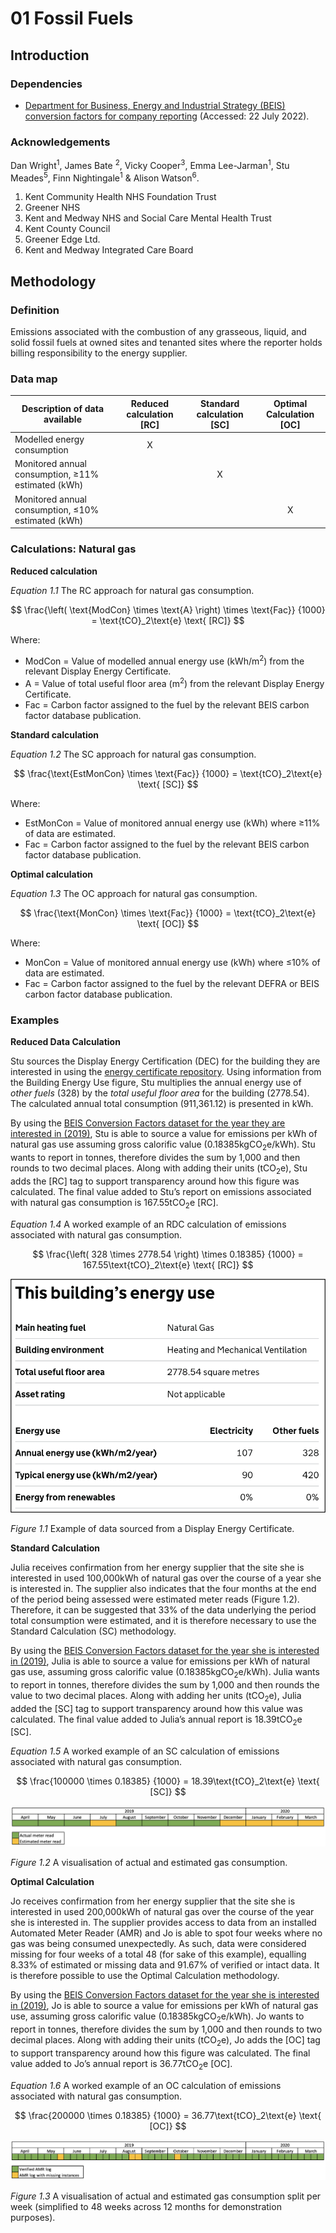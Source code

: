 # 01 Fossil Fuels

## Introduction

### Dependencies

* [Department for Business, Energy and Industrial Strategy (BEIS) conversion factors for company reporting](https://www.gov.uk/government/collections/government-conversion-factors-for-company-reporting) (Accessed: 22 July 2022).

### Acknowledgements

Dan Wright<sup>1</sup>, James Bate <sup>2</sup>, Vicky Cooper<sup>3</sup>, Emma Lee-Jarman<sup>1</sup>, Stu Meades<sup>5</sup>, Finn Nightingale<sup>1</sup> & Alison Watson<sup>6</sup>.

1. Kent Community Health NHS Foundation Trust
2. Greener NHS
3. Kent and Medway NHS and Social Care Mental Health Trust 
4. Kent County Council
5. Greener Edge Ltd.
6. Kent and Medway Integrated Care Board

## Methodology

### Definition
Emissions associated with the combustion of any grasseous, liquid, and solid fossil fuels at owned sites and tenanted sites where the reporter holds billing responsibility to the energy supplier.

### Data map

| Description of data available  | Reduced calculation [RC]  | Standard calculation [SC] | Optimal Calculation [OC] |
| ------------------------------ |:---:| :---:| :---:|
| Modelled energy consumption | X |  |  |
| Monitored annual consumption, ≥11% estimated (kWh) |  | X |  |
| Monitored annual consumption, ≤10% estimated (kWh) |  |  | X |

### Calculations: Natural gas

**Reduced calculation**

*Equation 1.1* The RC approach for natural gas consumption.

$$ 
\frac{\left( \text{ModCon} \times \text{A} \right) \times \text{Fac}}
{1000} = \text{tCO}_2\text{e} \text{ [RC]}
$$

Where:
* ModCon = Value of modelled annual energy use (kWh/m<sup>2</sup>) from the relevant Display Energy Certificate.
* A = Value of total useful floor area (m<sup>2</sup>) from the relevant Display Energy Certificate.
* Fac = Carbon factor assigned to the fuel by the relevant BEIS carbon factor database publication.

**Standard calculation**

*Equation 1.2* The SC approach for natural gas consumption.

$$ 
\frac{\text{EstMonCon} \times \text{Fac}}
{1000} = \text{tCO}_2\text{e} \text{ [SC]}
$$

Where:
* EstMonCon = Value of monitored annual energy use (kWh) where ≥11% of data are estimated.
* Fac = Carbon factor assigned to the fuel by the relevant BEIS carbon factor database publication.  

**Optimal calculation**

*Equation 1.3* The OC approach for natural gas consumption.

$$ 
\frac{\text{MonCon} \times \text{Fac}}
{1000} = \text{tCO}_2\text{e} \text{ [OC]}
$$

Where:
* MonCon = Value of monitored annual energy use (kWh) where ≤10% of data are estimated.
* Fac = Carbon factor assigned to the fuel by the relevant DEFRA or BEIS carbon factor database publication.  

### Examples

**Reduced Data Calculation**

Stu sources the Display Energy Certification (DEC) for the building they are interested in using the [energy certificate repository](https://www.gov.uk/find-energy-certificate). Using information from the Building Energy Use figure, Stu multiplies the annual energy use of *other fuels* (328) by the *total useful floor area* for the building (2778.54). The calculated annual total consumption (911,361.12) is presented in kWh. 

By using the [BEIS Conversion Factors dataset for the year they are interested in (2019)](https://www.gov.uk/government/publications/greenhouse-gas-reporting-conversion-factors-2019), Stu is able to source a value for emissions per kWh of natural gas use assuming gross calorific value (0.18385kgCO<sub>2</sub>e/kWh). Stu wants to report in tonnes, therefore divides the sum by 1,000 and then rounds to two decimal places. Along with adding their units (tCO<sub>2</sub>e), Stu adds the [RC] tag to support transparency around how this figure was calculated. The final value added to Stu’s report on emissions associated with natural gas consumption is 167.55tCO<sub>2</sub>e [RC].

*Equation 1.4* A worked example of an RDC calculation of emissions associated with natural gas consumption.

$$ 
\frac{\left( 328 \times 2778.54 \right) \times 0.18385}
{1000} = 167.55\text{tCO}_2\text{e} \text{ [RC]}
$$

![Example of a Display Energy Certificate](Images/DECExample.png)

*Figure 1.1* Example of data sourced from a Display Energy Certificate.

**Standard Calculation**

Julia receives confirmation from her energy supplier that the site she is interested in used 100,000kWh of natural gas over the course of a year she is interested in. The supplier also indicates that the four months at the end of the period being assessed were estimated meter reads (Figure 1.2). Therefore, it can be suggested that 33% of the data underlying the period total consumption were estimated, and it is therefore necessary to use the Standard Calculation (SC) methodology.

By using the [BEIS Conversion Factors dataset for the year she is interested in (2019)](https://www.gov.uk/government/publications/greenhouse-gas-reporting-conversion-factors-2019), Julia is able to source a value for emissions per kWh of natural gas use, assuming gross calorific value (0.18385kgCO<sub>2</sub>e/kWh). Julia wants to report in tonnes, therefore divides the sum by 1,000 and then rounds the value to two decimal places. Along with adding her units (tCO<sub>2</sub>e), Julia added the [SC] tag to support transparency around how this value was calculated. The final value added to Julia’s annual report is 18.39tCO<sub>2</sub>e [SC].

*Equation 1.5* A worked example of an SC calculation of emissions associated with natural gas consumption.

$$ 
\frac{100000 \times 0.18385}
{1000} = 18.39\text{tCO}_2\text{e} \text{ [SC]}
$$

![Visualisation of estimated compared to actual consumption](Images/EstimatedMeterReads_Gas.png)

*Figure 1.2* A visualisation of actual and estimated gas consumption.

**Optimal Calculation**

Jo receives confirmation from her energy supplier that the site she is interested in used 200,000kWh of natural gas over the course of the year she is interested in. The supplier provides access to data from an installed Automated Meter Reader (AMR) and Jo is able to spot four weeks where no gas was being consumed unexpectedly. As such, data were considered missing for four weeks of a total 48 (for sake of this example), equalling 8.33% of estimated or missing data and 91.67% of verified or intact data. It is therefore possible to use the Optimal Calculation methodology.

By using the [BEIS Conversion Factors dataset for the year she is interested in (2019)](https://www.gov.uk/government/publications/greenhouse-gas-reporting-conversion-factors-2019), Jo is able to source a value for emissions per kWh of natural gas use, assuming gross calorific value (0.18385kgCO<sub>2</sub>e/kWh). Jo wants to report in tonnes, therefore divides the sum by 1,000 and then rounds to two decimal places. Along with adding their units (tCO<sub>2</sub>e), Jo adds the [OC] tag to support transparency around how this figure was calculated. The final value added to Jo’s annual report is 36.77tCO<sub>2</sub>e [OC].

*Equation 1.6* A worked example of an OC calculation of emissions associated with natural gas consumption.

$$ 
\frac{200000 \times 0.18385}
{1000} = 36.77\text{tCO}_2\text{e} \text{ [OC]}
$$

![Visualisation of estimated compared to actual consumption](Images/AMRMeterReads_Gas.png)

*Figure 1.3* A visualisation of actual and estimated gas consumption split per week (simplified to 48 weeks across 12 months for demonstration purposes).

